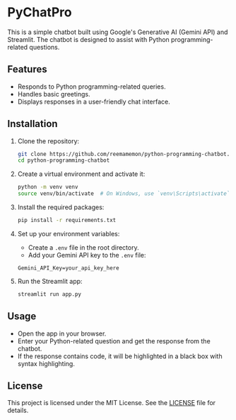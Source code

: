 # PyChatPro


This is a simple chatbot built using Google's Generative AI (Gemini API) and Streamlit. The chatbot is designed to assist with Python programming-related questions.

## Features

- Responds to Python programming-related queries.
- Handles basic greetings.
- Displays responses in a user-friendly chat interface.

## Installation

1. Clone the repository:
    ```bash
    git clone https://github.com/reemamemon/python-programming-chatbot.git
    cd python-programming-chatbot
    ```

2. Create a virtual environment and activate it:
    ```bash
    python -m venv venv
    source venv/bin/activate  # On Windows, use `venv\Scripts\activate`
    ```

3. Install the required packages:
    ```bash
    pip install -r requirements.txt
    ```

4. Set up your environment variables:
    - Create a `.env` file in the root directory.
    - Add your Gemini API key to the `.env` file:
    ```plaintext
    Gemini_API_Key=your_api_key_here
    ```

5. Run the Streamlit app:
    ```bash
    streamlit run app.py
    ```

## Usage

- Open the app in your browser.
- Enter your Python-related question and get the response from the chatbot.
- If the response contains code, it will be highlighted in a black box with syntax highlighting.

## License

This project is licensed under the MIT License. See the [LICENSE](LICENSE) file for details.

